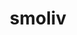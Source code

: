 ---
id: 928
title: smoliv
types: [grass,normal]
image: https://raw.githubusercontent.com/PokeAPI/sprites/master/sprites/pokemon/928.png
---